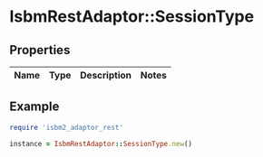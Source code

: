 # IsbmRestAdaptor::SessionType

## Properties

| Name | Type | Description | Notes |
| ---- | ---- | ----------- | ----- |

## Example

```ruby
require 'isbm2_adaptor_rest'

instance = IsbmRestAdaptor::SessionType.new()
```

